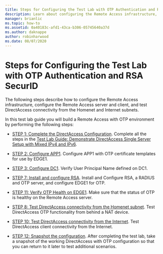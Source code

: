 ```yaml
---
title: Steps for Configuring the Test Lab with OTP Authentication and RSA SecurID
description: Learn about configuring the Remote Access infrastructure, configure the Remote Access server and client, and test DirectAccess connectivity from the Homenet and Internet subnets.
manager: brianlic
ms.topic: how-to
ms.assetid: 0a40183c-afd1-43ca-b306-05745640a37d
ms.author: daknappe
author: robinharwood
ms.date: 08/07/2020
---
```

# Steps for Configuring the Test Lab with OTP Authentication and RSA SecurID

The following steps describe how to configure the Remote Access infrastructure, configure the Remote Access server and client, and test DirectAccess connectivity from the Homenet and Internet subnets.

In this test lab guide you will build a Remote Access with OTP environment by performing the following steps:

-   [STEP 1: Complete the DirectAccess Configuration](assetId:///4dbf877f-02fb-439b-907a-f5b3f1d8afa6). Complete all the steps in the [Test Lab Guide: Demonstrate DirectAccess Single Server Setup with Mixed IPv4 and IPv6](https://go.microsoft.com/fwlink/p/?LinkId=237004).

-   [STEP 2: Configure APP1](assetId:///c1bb590f-91d4-4ed5-bceb-b0e36eabd4ff). Configure APP1 with OTP certificate templates for use by EDGE1.

-   [STEP 3: Configure DC1](assetId:///904a6edc-a771-45ed-9630-a34a680bb522). Verify User Principal Name defined on DC1.

-   [STEP 7: Install and configure RSA](assetId:///baa4c28c-add7-42e2-8afd-ccc7a559406a). Install and Configure RSA, a RADIUS and OTP server, and configure EDGE1 for OTP.

-   [STEP 11: Verify OTP Health on EDGE1](assetId:///3b397a4a-8478-47f2-a932-9e8e048c14ba). Make sure that the status of OTP is healthy on the Remote Access server.

-   [STEP 8: Test DirectAccess connectivity from the Homenet subnet](assetId:///ba1652a6-0692-4add-91ca-34a84956ba14). Test DirectAccess OTP functionality from behind a NAT device.

-   [STEP 10: Test DirectAccess connectivity from the Internet](assetId:///321149eb-5f23-4a0b-b8fb-1244540126e9). Test DirectAccess client connectivity from the Internet.

-   [STEP 12: Snapshot the configuration](assetId:///8a51ed3c-9c32-402f-85d1-617ce46845b4). After completing the test lab, take a snapshot of the working DirectAccess with OTP configuration so that you can return to it later to test additional scenarios.



